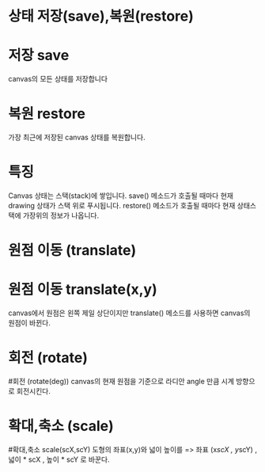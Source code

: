 상태 저장(save),복원(restore)
===
# 저장 save
canvas의 모든 상태를 저장합니다
# 복원 restore
가장 최근에 저장된 canvas 상태를 복원합니다.
# 특징
Canvas 상태는 스택(stack)에 쌓입니다. save() 메소드가 호출될 때마다 현재 drawing 상태가 스택 위로 푸시됩니다.
restore() 메소드가 호출될 때마다 현재 상태스택에 가장위의 정보가 나옵니다.

원점 이동 (translate)
===
# 원점 이동 translate(x,y)
canvas에서 원점은 왼쪽 제일 상단이지만 translate() 메소드를 사용하면 canvas의 원점이 바뀐다.

회전 (rotate)
===
#회전 (rotate(deg))
canvas의 현재 원점을 기준으로 라디안 angle 만큼 시계 방향으로 회전시킨다.

확대,축소 (scale)
===
#확대,축소 scale(scX,scY)
도형의 좌표(x,y)와 넓이 높이를 => 좌표 (x*scX , y*scY) , 넓이 * scX , 높이 * scY 로 바꾼다.  
